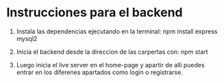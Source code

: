 # Instrucciones para el backend

1. Instala las dependencias ejecutando en la terminal:
   npm install express mysql2

2. Inicia el backend desde la direccion de las carpertas con:
   npm start

3. Luego inicia el live server en el home-page y apartir de alli puedes entrar en los diferenes apartados como login o registrarse.
